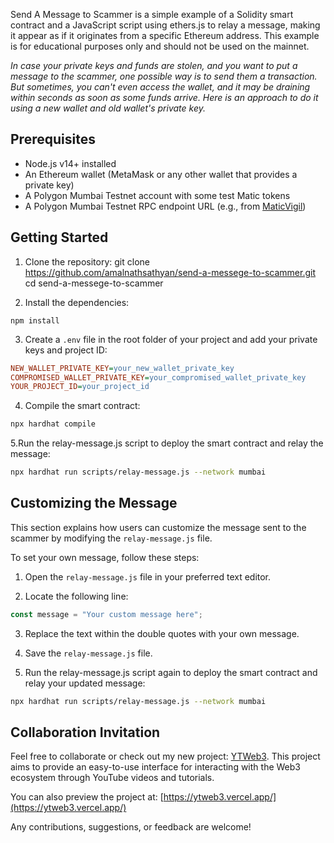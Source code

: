 Send A Message to Scammer is a simple example of a Solidity smart contract and a JavaScript script using ethers.js to relay a message, making it appear as if it originates from a specific Ethereum address. This example is for educational purposes only and should not be used on the mainnet.

_In case your private keys and funds are stolen, and you want to put a message to the scammer, one possible way is to send them a transaction. But sometimes, you can't even access the wallet, and it may be draining within seconds as soon as some funds arrive. Here is an approach to do it using a new wallet and old wallet's private key._

## Prerequisites

- Node.js v14+ installed
- An Ethereum wallet (MetaMask or any other wallet that provides a private key)
- A Polygon Mumbai Testnet account with some test Matic tokens
- A Polygon Mumbai Testnet RPC endpoint URL (e.g., from [MaticVigil](https://maticvigil.com/))

## Getting Started

1. Clone the repository: 
git clone https://github.com/amalnathsathyan/send-a-messege-to-scammer.git
cd send-a-messege-to-scammer

2. Install the dependencies:

```npm install```

3. Create a `.env` file in the root folder of your project and add your private keys and project ID:

```ini
NEW_WALLET_PRIVATE_KEY=your_new_wallet_private_key
COMPROMISED_WALLET_PRIVATE_KEY=your_compromised_wallet_private_key
YOUR_PROJECT_ID=your_project_id
```

4. Compile the smart contract:

```bash
npx hardhat compile
```

5.Run the relay-message.js script to deploy the smart contract and relay the message:

```bash
npx hardhat run scripts/relay-message.js --network mumbai
```

## Customizing the Message


This section explains how users can customize the message sent to the scammer by modifying the `relay-message.js` file.


To set your own message, follow these steps:

1. Open the `relay-message.js` file in your preferred text editor.

2. Locate the following line:

```javascript
const message = "Your custom message here";
```
3. Replace the text within the double quotes with your own message.

4. Save the `relay-message.js` file.

5. Run the relay-message.js script again to deploy the smart contract and relay your updated message:

```bash
npx hardhat run scripts/relay-message.js --network mumbai
```

## Collaboration Invitation

Feel free to collaborate or check out my new project: [YTWeb3](https://github.com/amalnathsathyan/ytweb3.git). This project aims to provide an easy-to-use interface for interacting with the Web3 ecosystem through YouTube videos and tutorials.

You can also preview the project at: [https://ytweb3.vercel.app/](https://ytweb3.vercel.app/)

Any contributions, suggestions, or feedback are welcome!






